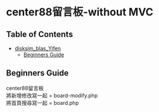 center88留言板-without MVC
===

## Table of Contents
- [disksim_blas_Yifen](#disksim-blas-yifen)
  * [Beginners Guide](#beginners-guide)

## Beginners Guide

center88留言板  
將新增修改寫一起 = board-modify.php  
將首頁搜尋寫一起 = board.php



